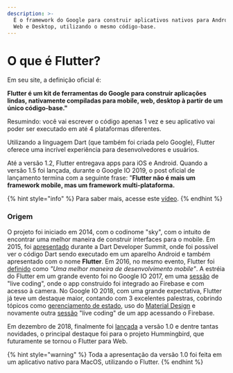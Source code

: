 ```yaml
---
description: >-
  É o framework do Google para construir aplicativos nativos para Android, iOS,
  Web e Desktop, utilizando o mesmo código-base.
---
```


# O que é Flutter?

Em seu site, a definição oficial é:

**Flutter é um kit de ferramentas do Google para construir aplicações lindas, nativamente compiladas para mobile, web, desktop à partir de um único código-base."**

Resumindo: você vai escrever o código apenas 1 vez e seu aplicativo vai poder ser executado em até 4 plataformas diferentes.

Utilizando a linguagem Dart \(que também foi criada pelo Google\), Flutter oferece uma incrível experiência para desenvolvedores e usuários.

Até a versão 1.2, Flutter entregava apps para iOS e Android. Quando a versão 1.5 foi lançada, durante o Google IO 2019, o post oficial de lançamento termina com a seguinte frase: "**Flutter não é mais um framework mobile, mas um framework multi-plataforma.**

{% hint style="info" %}
Para saber mais, acesse este [vídeo](https://www.youtube.com/watch?v=uKgPS-TrAlY&t=4s).
{% endhint %}

### Origem

O projeto foi iniciado em 2014, com o codinome "sky", com o intuito de encontrar uma melhor maneira de construir interfaces para o mobile. Em 2015, foi [apresentado](https://www.youtube.com/watch?v=PnIWl33YMwA&t=67s) durante a Dart Developer Summit, onde foi possível ver o código Dart sendo executado em um aparelho Android e também apresentado com o nome **Flutter**. Em 2016, no mesmo evento, Flutter foi [definido](https://www.youtube.com/watch?v=Mx-AllVZ1VY&t=76s) como _"Uma melhor maneira de desenvolvimento mobile"_. A estréia do Flutter em um grande evento foi no Google IO 2017, em uma [sessão](https://www.youtube.com/watch?v=w2TcYP8qiRI&t=1773s) de "live coding", onde o app construido foi integrado ao Firebase e com acesso à camera. No Google IO 2018, com uma grande expectativa, Flutter já teve um destaque maior, contando com 3 excelentes palestras, cobrindo tópicos como [gerenciamento de estado](https://www.youtube.com/watch?v=RS36gBEp8OI), uso do [Material Design](https://www.youtube.com/watch?v=hA0hrpR-o8U) e novamente outra [sessão](https://www.youtube.com/watch?v=p4yLzYwy_4g) "live coding" de um app acessando o Firebase.

Em dezembro de 2018, finalmente foi [lançada](https://www.youtube.com/watch?v=D-o4BqJxmJE) a versão 1.0 e dentre tantas novidades, o principal destaque foi para o projeto Hummingbird, que futuramente se tornou o Flutter para Web.

{% hint style="warning" %}
Toda a apresentação da versão 1.0 foi feita em um aplicativo nativo para MacOS, utilizando o Flutter.
{% endhint %}

